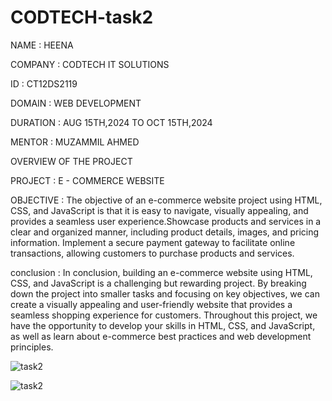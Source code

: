 # CODTECH-task2

NAME : HEENA

COMPANY : CODTECH IT SOLUTIONS

ID :  CT12DS2119

DOMAIN : WEB DEVELOPMENT

DURATION : AUG 15TH,2024 TO OCT 15TH,2024

MENTOR : MUZAMMIL AHMED

OVERVIEW OF THE PROJECT

PROJECT : E - COMMERCE WEBSITE

OBJECTIVE :
The objective of an e-commerce website project using HTML, CSS, and JavaScript is that it is easy to navigate, visually appealing, and provides a seamless user experience.Showcase products and services in a clear and organized manner, including product details, images, and pricing information.
Implement a secure payment gateway to facilitate online transactions, allowing customers to purchase products and services.

conclusion :
In conclusion, building an e-commerce website using HTML, CSS, and JavaScript is a challenging but rewarding project. By breaking down the project into smaller tasks and focusing on key objectives, we can create a visually appealing and user-friendly website that provides a seamless shopping experience for customers.
Throughout this project, we have the opportunity to develop your skills in HTML, CSS, and JavaScript, as well as learn about e-commerce best practices and web development principles.

![task2](https://github.com/user-attachments/assets/e00a060c-ea99-4433-9e6e-84d2a7b59bc5)

![task2](https://github.com/user-attachments/assets/4e90cb0d-8af1-4019-b019-a7e3d767f00b)

